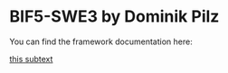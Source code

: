 # BIF5-SWE3 by Dominik Pilz

You can find the framework documentation here:

[this subtext](orm-framework/README.md)
